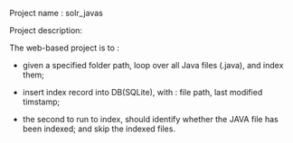 Project name : solr_javas 

Project description:

The web-based project is to :

- given a specified folder path, loop over all Java files (.java), and index them;

- insert index record into DB(SQLite), with : file path, last modified timstamp;

- the second to run to index, should identify whether the JAVA file has been indexed; and skip the indexed files.